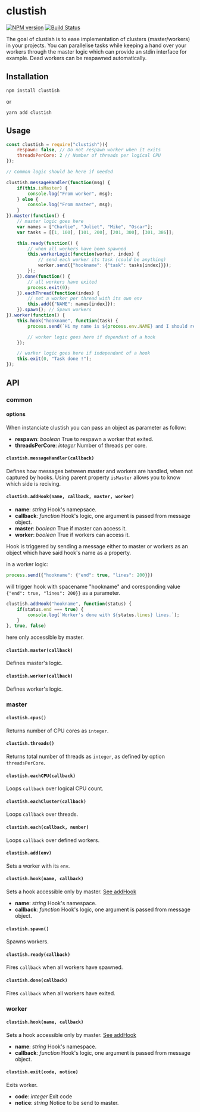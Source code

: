 # clustish

[![NPM version](https://badge.fury.io/js/clustish.svg)](//npmjs.com/package/clustish)
[![Build Status](https://travis-ci.org/Come2Daddy/clustish.svg?branch=master)](https://travis-ci.org/Come2Daddy/clustish)

The goal of clustish is to ease implementation of clusters (master/workers) in your projects. You can parallelise tasks while keeping a hand over your workers through the master logic which can provide an stdin interface for example. Dead workers can be respawned automatically.

## Installation
```
npm install clustish
```
or
```
yarn add clustish
```

## Usage
```javascript
const clustish = require("clustish")({
    respawn: false, // Do not respawn worker when it exits
    threadsPerCore: 2 // Number of threads per logical CPU
});

// Common logic should be here if needed

clustish.messageHandler(function(msg) {
    if(this.isMaster) {
        console.log("From worker", msg);
    } else {
        console.log("From master", msg);
    }
}).master(function() {
    // master logic goes here
    var names = ["Charlie", "Juliet", "Mike", "Oscar"];
    var tasks = [[1, 100], [101, 200], [201, 300], [301, 386]];

    this.ready(function() {
        // when all workers have been spawned
        this.workerLogic(function(worker, index) {
            // send each worker its task (could be anything)
            worker.send({"hookname": {"task": tasks[index]}});
        });
    }).done(function() {
        // all workers have exited
        process.exit(0);
    }).eachThread(function(index) {
        // set a worker per thread with its own env
        this.add({"NAME": names[index]});
    }).spawn(); // Spawn workers
}).worker(function() {
    this.hook("hookname", function(task) {
        process.send(`Hi my name is ${process.env.NAME} and I should read a file from line ${task[0]} to ${task[1]}`);

        // worker logic goes here if dependant of a hook
    });

    // worker logic goes here if independant of a hook
    this.exit(0, "Task done !");
});
```
## API

### common

#### options
When instanciate clustish you can pass an object as parameter as follow:
* **respawn**: *boolean* True to respawn a worker that exited.
* **threadsPerCore**: *integer* Number of threads per core.

#### `clustish.messageHandler(callback)`
Defines how messages between master and workers are handled, when not captured by hooks. Using parent property `isMaster` allows you to know which side is reciving.

#### <a name="hook"></a>`clustish.addHook(name, callback, master, worker)`
* **name**: *string* Hook's namepsace.
* **callback**: *function* Hook's logic, one argument is passed from message object.
* **master**: *boolean* True if master can access it.
* **worker**: *boolean* True if workers can access it.

Hook is triggered by sending a message either to master or workers as an object which have said hook's name as a property.




in a worker logic:
```javascript
process.send({"hookname": {"end": true, "lines": 200}})
```
will trigger hook with spacename "hookname" and coresponding value `{"end": true, "lines": 200}}` as a parameter.

```javascript
clustish.addHook("hookname", function(status) {
    if(status.end === true) {
        console.log(`Worker's done with ${status.lines} lines.`);
    }
}, true, false)
```
here only accessible by master.

#### `clustish.master(callback)`
Defines master's logic.

#### `clustish.worker(callback)`
Defines worker's logic.

### master

#### `clustish.cpus()`
Returns number of CPU cores as `integer`.

#### `clustish.threads()`
Returns total number of threads as `integer`, as defined by option `threadsPerCore`.

#### `clustish.eachCPU(callback)`
Loops `callback` over logical CPU count.

#### `clustish.eachCluster(callback)`
Loops `callback` over threads.

#### `clustish.each(callback, number)`
Loops `callback` over defined workers.

#### `clustish.add(env)`
Sets a worker with its `env`.

#### `clustish.hook(name, callback)`
Sets a hook accessible only by master. [See addHook](#hook)
* **name**: *string* Hook's namespace.
* **callback**: *function* Hook's logic, one argument is passed from message object.

#### `clustish.spawn()`
Spawns workers.

#### `clustish.ready(callback)`
Fires `callback` when all workers have spawned.

#### `clustish.done(callback)`
Fires `callback` when all workers have exited.

### worker

#### `clustish.hook(name, callback)`
Sets a hook accessible only by master. [See addHook](#hook)
* **name**: *string* Hook's namespace.
* **callback**: *function* Hook's logic, one argument is passed from message object.

#### `clustish.exit(code, notice)`
Exits worker.
* **code**: *integer* Exit code
* **notice**: *string* Notice to be send to master.